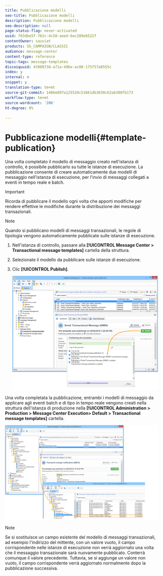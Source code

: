 ```yaml
---
title: Pubblicazione modelli
seo-title: Pubblicazione modelli
description: Pubblicazione modelli
seo-description: null
page-status-flag: never-activated
uuid: f83dbe5f-762c-4c58-aeed-6ec289eb522f
contentOwner: sauviat
products: SG_CAMPAIGN/CLASSIC
audience: message-center
content-type: reference
topic-tags: message-templates
discoiquuid: 43908738-a71a-49be-ac00-175f57a0555c
index: y
internal: n
snippet: y
translation-type: tm+mt
source-git-commit: 1486e897a125520c51661db3030c62ab380fb173
workflow-type: tm+mt
source-wordcount: '206'
ht-degree: 0%

---
```



# Pubblicazione modelli{#template-publication}

Una volta completato il modello di messaggio creato nell&#39;istanza di controllo, è possibile pubblicarlo su tutte le istanze di esecuzione. La pubblicazione consente di creare automaticamente due modelli di messaggio nell&#39;istanza di esecuzione, per l&#39;invio di messaggi collegati a eventi in tempo reale e batch.

>[!IMPORTANT]
>
>Ricorda di pubblicare il modello ogni volta che apporti modifiche per rendere effettive le modifiche durante la distribuzione dei messaggi transazionali.

>[!NOTE]
>
>Quando si pubblicano modelli di messaggi transazionali, le regole di tipologia vengono automaticamente pubblicate sulle istanze di esecuzione.

1. Nell&#39;istanza di controllo, passare alla **[!UICONTROL Message Center > Transactional message templates]** cartella della struttura.
1. Selezionate il modello da pubblicare sulle istanze di esecuzione.
1. Clic **[!UICONTROL Publish]**.

   ![](assets/messagecenter_publish_model_008.png)

Una volta completata la pubblicazione, entrambi i modelli di messaggio da applicare agli eventi batch e di tipo in tempo reale vengono creati nella struttura dell&#39;istanza di produzione nella **[!UICONTROL Administration > Production > Message Center Execution> Default > Transactional message templates]** cartella.

![](assets/messagecenter_deployed_model_001.png)

>[!NOTE]
>
>Se si sostituisce un campo esistente del modello di messaggi transazionali, ad esempio l&#39;indirizzo del mittente, con un valore vuoto, il campo corrispondente nelle istanze di esecuzione non verrà aggiornato una volta che il messaggio transazionale sarà nuovamente pubblicato. Conterrà comunque il valore precedente. Tuttavia, se si aggiunge un valore non vuoto, il campo corrispondente verrà aggiornato normalmente dopo la pubblicazione successiva.
